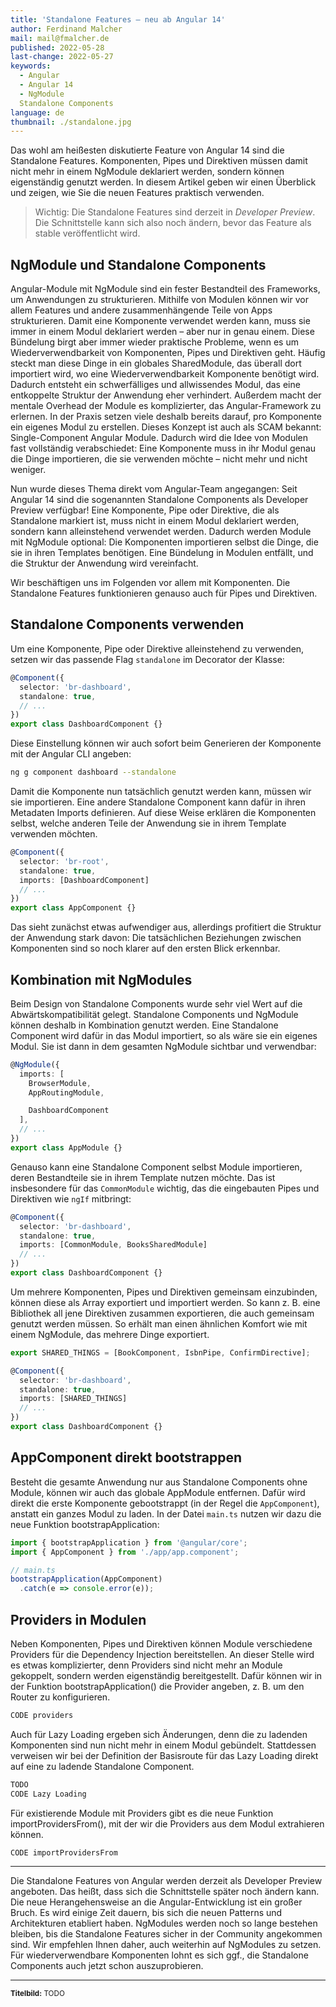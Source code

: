 ```yaml
---
title: 'Standalone Features – neu ab Angular 14'
author: Ferdinand Malcher
mail: mail@fmalcher.de
published: 2022-05-28
last-change: 2022-05-27
keywords:
  - Angular
  - Angular 14
  - NgModule
  Standalone Components
language: de
thumbnail: ./standalone.jpg
---
```


Das wohl am heißesten diskutierte Feature von Angular 14 sind die Standalone Features. Komponenten, Pipes und Direktiven müssen damit nicht mehr in einem NgModule deklariert werden, sondern können eigenständig genutzt werden.
In diesem Artikel geben wir einen Überblick und zeigen, wie Sie die neuen Features praktisch verwenden.

> Wichtig: Die Standalone Features sind derzeit in *Developer Preview*. Die Schnittstelle kann sich also noch ändern, bevor das Feature als stable veröffentlicht wird.

## NgModule und Standalone Components

Angular-Module mit NgModule sind ein fester Bestandteil des Frameworks, um Anwendungen zu strukturieren. Mithilfe von Modulen können wir vor allem Features und andere zusammenhängende Teile von Apps strukturieren. Damit eine Komponente verwendet werden kann, muss sie immer in einem Modul deklariert werden – aber nur in genau einem.
Diese Bündelung birgt aber immer wieder praktische Probleme, wenn es um Wiederverwendbarkeit von Komponenten, Pipes und Direktiven geht. Häufig steckt man diese Dinge in ein globales SharedModule, das überall dort importiert wird, wo eine Wiederverwendbarkeit Komponente benötigt wird. Dadurch entsteht ein schwerfälliges und allwissendes Modul, das eine entkoppelte Struktur der Anwendung eher verhindert. Außerdem macht der mentale Overhead der Module es komplizierter, das Angular-Framework zu erlernen.
In der Praxis setzen viele deshalb bereits darauf, pro Komponente ein eigenes Modul zu erstellen. Dieses Konzept ist auch als SCAM bekannt: Single-Component Angular Module.
Dadurch wird die Idee von Modulen fast vollständig verabschiedet: Eine Komponente muss in ihr Modul genau die Dinge importieren, die sie verwenden möchte – nicht mehr und nicht weniger.

Nun wurde dieses Thema direkt vom Angular-Team angegangen: Seit Angular 14 sind die sogenannten Standalone Components als Developer Preview verfügbar!
Eine Komponente, Pipe oder Direktive, die als Standalone markiert ist, muss nicht in einem Modul deklariert werden, sondern kann alleinstehend verwendet werden.
Dadurch werden Module mit NgModule optional: Die Komponenten importieren selbst die Dinge, die sie in ihren Templates benötigen. Eine Bündelung in Modulen entfällt, und die Struktur der Anwendung wird vereinfacht.

Wir beschäftigen uns im Folgenden vor allem mit Komponenten. Die Standalone Features funktionieren genauso auch für Pipes und Direktiven.

## Standalone Components verwenden

Um eine Komponente, Pipe oder Direktive alleinstehend zu verwenden, setzen wir das passende Flag `standalone` im Decorator der Klasse:

```ts
@Component({
  selector: 'br-dashboard',
  standalone: true,
  // ...
})
export class DashboardComponent {}
```

Diese Einstellung können wir auch sofort beim Generieren der Komponente mit der Angular CLI angeben:

```bash
ng g component dashboard --standalone
```

Damit die Komponente nun tatsächlich genutzt werden kann, müssen wir sie importieren. Eine andere Standalone Component kann dafür in ihren Metadaten Imports definieren. Auf diese Weise erklären die Komponenten selbst, welche anderen Teile der Anwendung sie in ihrem Template verwenden möchten.

```ts
@Component({
  selector: 'br-root',
  standalone: true,
  imports: [DashboardComponent]
  // ...
})
export class AppComponent {}
```

Das sieht zunächst etwas aufwendiger aus, allerdings profitiert die Struktur der Anwendung stark davon: Die tatsächlichen Beziehungen zwischen Komponenten sind so noch klarer auf den ersten Blick erkennbar.

## Kombination mit NgModules

Beim Design von Standalone Components wurde sehr viel Wert auf die Abwärtskompatibilität gelegt.
Standalone Components und NgModule können deshalb in Kombination genutzt werden.
Eine Standalone Component wird dafür in das Modul importiert, so als wäre sie ein eigenes Modul. Sie ist dann in dem gesamten NgModule sichtbar und verwendbar:

```ts
@NgModule({
  imports: [
    BrowserModule,
    AppRoutingModule,

    DashboardComponent
  ],
  // ...
})
export class AppModule {}
```

Genauso kann eine Standalone Component selbst Module importieren, deren Bestandteile sie in ihrem Template nutzen möchte.
Das ist insbesondere für das `CommonModule` wichtig, das die eingebauten Pipes und Direktiven wie `ngIf` mitbringt:

```ts
@Component({
  selector: 'br-dashboard',
  standalone: true,
  imports: [CommonModule, BooksSharedModule]
  // ...
})
export class DashboardComponent {}
```

Um mehrere Komponenten, Pipes und Direktiven gemeinsam einzubinden, können diese als Array exportiert und importiert werden.
So kann z. B. eine Bibliothek all jene Direktiven zusammen exportieren, die auch gemeinsam genutzt werden müssen. So erhält man einen ähnlichen Komfort wie mit einem NgModule, das mehrere Dinge exportiert.

```ts
export SHARED_THINGS = [BookComponent, IsbnPipe, ConfirmDirective];
```

```ts
@Component({
  selector: 'br-dashboard',
  standalone: true,
  imports: [SHARED_THINGS]
  // ...
})
export class DashboardComponent {}
```

## AppComponent direkt bootstrappen

Besteht die gesamte Anwendung nur aus Standalone Components ohne Module, können wir auch das globale AppModule entfernen. Dafür wird direkt die erste Komponente gebootstrappt (in der Regel die `AppComponent`), anstatt ein ganzes Modul zu laden. In der Datei `main.ts` nutzen wir dazu die neue Funktion bootstrapApplication:

```ts
import { bootstrapApplication } from '@angular/core';
import { AppComponent } from './app/app.component';

// main.ts
bootstrapApplication(AppComponent)
  .catch(e => console.error(e));
```


## Providers in Modulen

Neben Komponenten, Pipes und Direktiven können Module verschiedene Providers für die Dependency Injection bereitstellen.
An dieser Stelle wird es etwas komplizierter, denn Providers sind nicht mehr an Module gekoppelt, sondern werden eigenständig bereitgestellt.
Dafür können wir in der Funktion bootstrapApplication() die Provider angeben, z. B. um den Router zu konfigurieren.

```ts
CODE providers
```


Auch für Lazy Loading ergeben sich Änderungen, denn die zu ladenden Komponenten sind nun nicht mehr in einem Modul gebündelt. Stattdessen verweisen wir bei der Definition der Basisroute für das Lazy Loading direkt auf eine zu ladende Standalone Component.

```ts
TODO
CODE Lazy Loading
```

Für existierende Module mit Providers gibt es die neue Funktion importProvidersFrom(), mit der wir die Providers aus dem Modul extrahieren können.

```ts
CODE importProvidersFrom 
```



<hr>

Die Standalone Features von Angular werden derzeit als Developer Preview angeboten. Das heißt, dass sich die Schnittstelle später noch ändern kann.
Die neue Herangehensweise an die Angular-Entwicklung ist ein großer Bruch. Es wird einige Zeit dauern, bis sich die neuen Patterns und Architekturen etabliert haben.
NgModules werden noch so lange bestehen bleiben, bis die Standalone Features sicher in der Community angekommen sind.
Wir empfehlen Ihnen daher, auch weiterhin auf NgModules zu setzen.
Für wiederverwendbare Komponenten lohnt es sich ggf., die Standalone Components auch jetzt schon auszuprobieren.




<hr>


<small>**Titelbild:** TODO</small>
